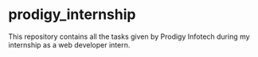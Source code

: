 # prodigy_internship
This repository contains all the tasks given by Prodigy Infotech during my internship as a web developer intern.
